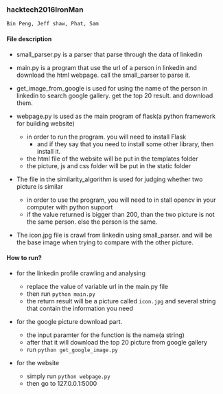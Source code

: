 ### hacktech2016IronMan
	Bin Peng, Jeff shaw, Phat, Sam

#### File description
- small_parser.py is a parser that parse through the data of linkedin
- main.py is a program that use the url of a person in linkedin and download the html webpage. call the small_parser to parse it.
- get_image_from_google is used for using the name of the person in linkedin to search google gallery. get the top 20 result. and download them.
- webpage.py is used as the main program of flask(a python framework for building website)
	- in order to run the program. you will need to install Flask
		- and if they say that you need to install some other library, then install it.
	- the html file of the website will be put in the templates folder
	- the picture, js and css folder will be put in the static folder
- The file in the similarity_algorithm is used for judging whether two picture is similar
	- in order to use the program, you will need to in stall opencv in your computer with python support
	- if the value returned is bigger than 200, than the two picture is not the same person. else the person is the same.
	
- The icon.jpg file is crawl from linkedin using small_parser. and will be the base image when trying to compare with the other picture.

#### How to run?
- for the linkedin profile crawling and analysing
	- replace the value of variable url in the main.py file
	- then run `python main.py`
	- the return result will be a picture called `icon.jpg` and several string that contain the information you need
- for the google picture download part.
	- the input paramter for the function is the name(a string)
	- after that it will download the top 20 picture from google gallery
	- run `python get_google_image.py`

- for the website
	- simply run `python webpage.py`
	- then go to 127.0.0.1:5000
